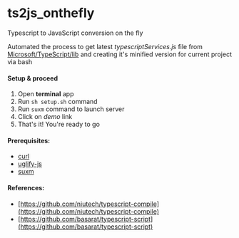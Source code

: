 # ts2js_onthefly
Typescript to JavaScript conversion on the fly

Automated the process to get latest *typescriptServices.js* file from [Microsoft/TypeScript/lib](https://github.com/Microsoft/TypeScript/tree/master/lib) and creating it's minified version for current project via bash

#### Setup & proceed
1. Open **terminal** app
2. Run `sh setup.sh` command
3. Run `suxm` command  to launch server
4. Click on *demo* link
4. That's it! You're ready to go

#### Prerequisites:
 - [curl](https://curl.haxx.se/download.html)
 - [uglify-js](https://www.npmjs.com/package/uglify-js)
 - [suxm](https://github.com/isurfer21/Suxm)

#### References:
 - [https://github.com/niutech/typescript-compile](https://github.com/niutech/typescript-compile)
 - [https://github.com/basarat/typescript-script](https://github.com/basarat/typescript-script)
